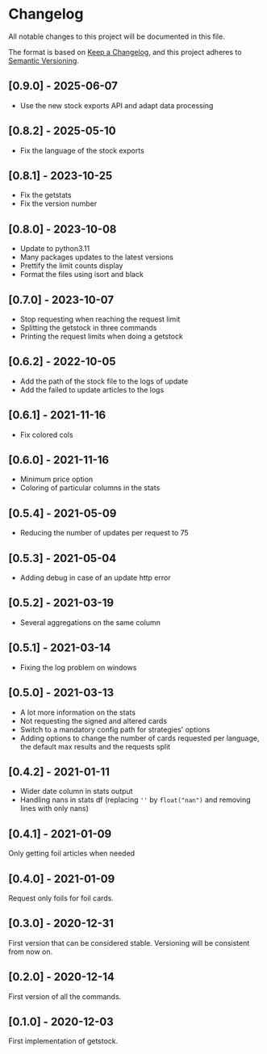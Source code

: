 # Changelog
All notable changes to this project will be documented in this file.

The format is based on [Keep a Changelog](https://keepachangelog.com/en/1.0.0/),
and this project adheres to [Semantic Versioning](https://semver.org/spec/v2.0.0.html).

## [0.9.0] - 2025-06-07
- Use the new stock exports API and adapt data processing

## [0.8.2] - 2025-05-10
- Fix the language of the stock exports

## [0.8.1] - 2023-10-25
- Fix the getstats
- Fix the version number

## [0.8.0] - 2023-10-08
- Update to python3.11
- Many packages updates to the latest versions
- Prettify the limit counts display
- Format the files using isort and black

## [0.7.0] - 2023-10-07
- Stop requesting when reaching the request limit
- Splitting the getstock in three commands
- Printing the request limits when doing a getstock

## [0.6.2] - 2022-10-05
- Add the path of the stock file to the logs of update
- Add the failed to update articles to the logs

## [0.6.1] - 2021-11-16
- Fix colored cols

## [0.6.0] - 2021-11-16
- Minimum price option
- Coloring of particular columns in the stats

## [0.5.4] - 2021-05-09
- Reducing the number of updates per request to 75

## [0.5.3] - 2021-05-04
- Adding debug in case of an update http error

## [0.5.2] - 2021-03-19
- Several aggregations on the same column

## [0.5.1] - 2021-03-14
- Fixing the log problem on windows

## [0.5.0] - 2021-03-13
- A lot more information on the stats
- Not requesting the signed and altered cards
- Switch to a mandatory config path for strategies' options
- Adding options to change the number of cards requested per language, the default max results 
and the requests split

## [0.4.2] - 2021-01-11
- Wider date column in stats output
- Handling nans in stats df (replacing `''` by `float("nan")` and removing lines with only nans)

## [0.4.1] - 2021-01-09
Only getting foil articles when needed

## [0.4.0] - 2021-01-09
Request only foils for foil cards.

## [0.3.0] - 2020-12-31
First version that can be considered stable. Versioning will be consistent from now on.

## [0.2.0] - 2020-12-14
First version of all the commands.

## [0.1.0] - 2020-12-03
First implementation of getstock.
